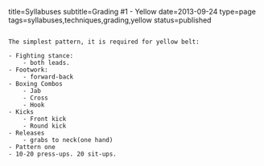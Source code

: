 title=Syllabuses
subtitle=Grading #1 - Yellow
date=2013-09-24
type=page
tags=syllabuses,techniques,grading,yellow
status=published
~~~~~~

The simplest pattern, it is required for yellow belt:

- Fighting stance: 
	- both leads.
- Footwork: 
	- forward-back
- Boxing Combos
	- Jab
	- Cross
	- Hook
- Kicks
	- Front kick
	- Round kick
- Releases
	- grabs to neck(one hand)
- Pattern one
- 10-20 press-ups. 20 sit-ups.
